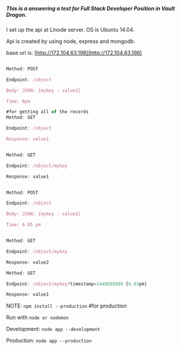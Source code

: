##### This is a answering a test for Full Stack Developer Position in Vault Dragon.

I set up the api at Linode server. OS is Ubuntu 14.04. 

Api is created by using node, express and mongodb. 

base url is: [http://172.104.63.198](http://172.104.63.198)

```javascript

Method: POST

Endpoint: /object

Body: JSON: {mykey : value1}

Time: 6pm
```
```javascript
#for getting all of the records
Method: GET

Endpoint: /object

Response: value1
```
```javascript

Method: GET

Endpoint: /object/mykey

Response: value1
```
```javascript

Method: POST

Endpoint: /object

Body: JSON: {mykey : value2}

Time: 6.05 pm
```
```javascript

Method: GET

Endpoint: /object/mykey

Response: value2
```
```javascript
Method: GET

Endpoint: /object/mykey?timestamp=1440568980 [6.03pm]

Response: value1
```

NOTE: 
```npm install --production```  #for production

Run with ```node or nodemon```

Development: ```node app --development```

Production: ```node app --production```